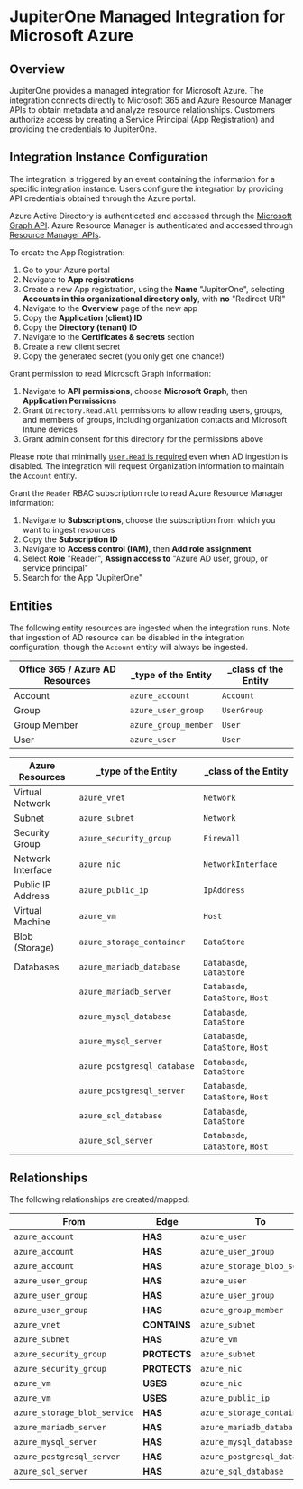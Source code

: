 # JupiterOne Managed Integration for Microsoft Azure

## Overview

JupiterOne provides a managed integration for Microsoft Azure. The integration
connects directly to Microsoft 365 and Azure Resource Manager APIs to obtain
metadata and analyze resource relationships. Customers authorize access by
creating a Service Principal (App Registration) and providing the credentials to
JupiterOne.

## Integration Instance Configuration

The integration is triggered by an event containing the information for a
specific integration instance. Users configure the integration by providing API
credentials obtained through the Azure portal.

Azure Active Directory is authenticated and accessed through the [Microsoft
Graph API][1]. Azure Resource Manager is authenticated and accessed through
[Resource Manager APIs][2].

To create the App Registration:

1. Go to your Azure portal
1. Navigate to **App registrations**
1. Create a new App registration, using the **Name** "JupiterOne", selecting
   **Accounts in this organizational directory only**, with **no** "Redirect
   URI"
1. Navigate to the **Overview** page of the new app
1. Copy the **Application (client) ID**
1. Copy the **Directory (tenant) ID**
1. Navigate to the **Certificates & secrets** section
1. Create a new client secret
1. Copy the generated secret (you only get one chance!)

Grant permission to read Microsoft Graph information:

1. Navigate to **API permissions**, choose **Microsoft Graph**, then
   **Application Permissions**
1. Grant `Directory.Read.All` permissions to allow reading users, groups, and
   members of groups, including organization contacts and Microsoft Intune
   devices
1. Grant admin consent for this directory for the permissions above

Please note that minimally [`User.Read` is required][3] even when AD ingestion
is disabled. The integration will request Organization information to maintain
the `Account` entity.

Grant the `Reader` RBAC subscription role to read Azure Resource Manager
information:

1. Navigate to **Subscriptions**, choose the subscription from which you want to
   ingest resources
1. Copy the **Subscription ID**
1. Navigate to **Access control (IAM)**, then **Add role assignment**
1. Select **Role** "Reader", **Assign access to** "Azure AD user, group, or
   service principal"
1. Search for the App "JupiterOne"

## Entities

The following entity resources are ingested when the integration runs. Note that
ingestion of AD resource can be disabled in the integration configuration,
though the `Account` entity will always be ingested.

| Office 365 / Azure AD Resources | \_type of the Entity | \_class of the Entity |
| ------------------------------- | -------------------- | --------------------- |
| Account                         | `azure_account`      | `Account`             |
| Group                           | `azure_user_group`   | `UserGroup`           |
| Group Member                    | `azure_group_member` | `User`                |
| User                            | `azure_user`         | `User`                |

| Azure Resources   | \_type of the Entity        | \_class of the Entity            |
| ----------------- | --------------------------- | -------------------------------- |
| Virtual Network   | `azure_vnet`                | `Network`                        |
| Subnet            | `azure_subnet`              | `Network`                        |
| Security Group    | `azure_security_group`      | `Firewall`                       |
| Network Interface | `azure_nic`                 | `NetworkInterface`               |
| Public IP Address | `azure_public_ip`           | `IpAddress`                      |
| Virtual Machine   | `azure_vm`                  | `Host`                           |
| Blob (Storage)    | `azure_storage_container`   | `DataStore`                      |
| Databases         | `azure_mariadb_database`    | `Databasde`, `DataStore`         |
|                   | `azure_mariadb_server`      | `Databasde`, `DataStore`, `Host` |
|                   | `azure_mysql_database`      | `Databasde`, `DataStore`         |
|                   | `azure_mysql_server`        | `Databasde`, `DataStore`, `Host` |
|                   | `azure_postgresql_database` | `Databasde`, `DataStore`         |
|                   | `azure_postgresql_server`   | `Databasde`, `DataStore`, `Host` |
|                   | `azure_sql_database`        | `Databasde`, `DataStore`         |
|                   | `azure_sql_server`          | `Databasde`, `DataStore`, `Host` |

## Relationships

The following relationships are created/mapped:

| From                         | Edge         | To                           |
| ---------------------------- | ------------ | ---------------------------- |
| `azure_account`              | **HAS**      | `azure_user`                 |
| `azure_account`              | **HAS**      | `azure_user_group`           |
| `azure_account`              | **HAS**      | `azure_storage_blob_service` |
| `azure_user_group`           | **HAS**      | `azure_user`                 |
| `azure_user_group`           | **HAS**      | `azure_user_group`           |
| `azure_user_group`           | **HAS**      | `azure_group_member`         |
| `azure_vnet`                 | **CONTAINS** | `azure_subnet`               |
| `azure_subnet`               | **HAS**      | `azure_vm`                   |
| `azure_security_group`       | **PROTECTS** | `azure_subnet`               |
| `azure_security_group`       | **PROTECTS** | `azure_nic`                  |
| `azure_vm`                   | **USES**     | `azure_nic`                  |
| `azure_vm`                   | **USES**     | `azure_public_ip`            |
| `azure_storage_blob_service` | **HAS**      | `azure_storage_container`    |
| `azure_mariadb_server`       | **HAS**      | `azure_mariadb_database`     |
| `azure_mysql_server`         | **HAS**      | `azure_mysql_database`       |
| `azure_postgresql_server`    | **HAS**      | `azure_postgresql_database`  |
| `azure_sql_server`           | **HAS**      | `azure_sql_database`         |

[1]: https://docs.microsoft.com/en-us/graph/auth-v2-service
[2]:
  https://docs.microsoft.com/en-us/azure/azure-resource-manager/resource-manager-api-authentication
[3]: https://docs.microsoft.com/en-us/graph/api/organization-get
